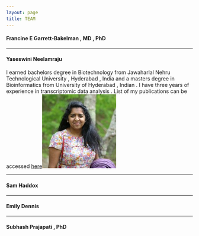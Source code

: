```yaml
---
layout: page
title: TEAM
---
```


#### Francine E Garrett-Bakelman , MD , PhD 

-----------------------------
#### Yaseswini Neelamraju
I earned bachelors degree in Biotechnology from Jawaharlal Nehru Technological University , Hyderabad , India and a masters degree in Bioinformatics from University of Hyderabad , Indian . I have three years of experience in transcriptomic data analysis . List of my publications can be accessed [here]({{"https://www.ncbi.nlm.nih.gov/pubmed/?term=neelamraju%2C+yaseswini"}})![Image of Yaseswini](_images/YN.jpg)

----------------------------
#### Sam Haddox
-----------------------------
#### Emily Dennis 
-----------------------------
#### Subhash Prajapati , PhD


